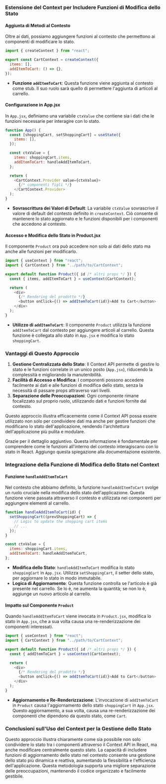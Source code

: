 ### Estensione del Context per Includere Funzioni di Modifica dello Stato

#### Aggiunta di Metodi al Contesto

Oltre ai dati, possiamo aggiungere funzioni al contesto che permettono ai componenti di modificare lo stato.

```javascript
import { createContext } from "react";

export const CartContext = createContext({
  items: [],
  addItemToCart: () => {},
});
```

- **Funzione `addItemToCart`**: Questa funzione viene aggiunta al contesto come stub. Il suo ruolo sarà quello di permettere l'aggiunta di articoli al carrello.

#### Configurazione in App.jsx

In `App.jsx`, definiamo una variabile `ctxValue` che contiene sia i dati che le funzioni necessarie per interagire con lo stato.

```javascript
function App() {
  const [shoppingCart, setShoppingCart] = useState({
    items: [],
  });

  const ctxValue = {
    items: shoppingCart.items,
    addItemToCart: handleAddItemToCart,
  };

  return (
    <CartContext.Provider value={ctxValue}>
      {/* componenti figli */}
    </CartContext.Provider>
  );
}
```

- **Sovrascrittura dei Valori di Default**: La variabile `ctxValue` sovrascrive il valore di default del contesto definito in `createContext`. Ciò consente di mantenere lo stato aggiornato e le funzioni disponibili per i componenti che accedono al contesto.

#### Accesso e Modifica dello Stato in Product.jsx

Il componente `Product` ora può accedere non solo ai dati dello stato ma anche alle funzioni per modificarlo.

```javascript
import { useContext } from "react";
import { CartContext } from "../path/to/CartContext";

export default function Product({ id /* altri props */ }) {
  const { items, addItemToCart } = useContext(CartContext);

  return (
    <div>
      {/* Rendering del prodotto */}
      <button onClick={() => addItemToCart(id)}>Add to Cart</button>
    </div>
  );
}
```

- **Utilizzo di `addItemToCart`**: Il componente `Product` utilizza la funzione `addItemToCart` dal contesto per aggiungere articoli al carrello. Questa funzione è collegata allo stato in `App.jsx` e modifica lo stato `shoppingCart`.

### Vantaggi di Questo Approccio

1. **Gestione Centralizzata dello Stato**: Il Context API permette di gestire lo stato e le funzioni correlate in un unico posto (`App.jsx`), riducendo la complessità e migliorando la manutenibilità.
2. **Facilità di Accesso e Modifica**: I componenti possono accedere facilmente ai dati e alle funzioni di modifica dello stato, senza la necessità di passare props attraverso vari livelli.
3. **Separazione delle Preoccupazioni**: Ogni componente rimane focalizzato sul proprio ruolo, utilizzando dati e funzioni fornite dal contesto.

Questo approccio illustra efficacemente come il Context API possa essere utilizzato non solo per condividere dati ma anche per gestire funzioni che modificano lo stato dell'applicazione, rendendo l'architettura dell'applicazione più pulita e modulare.

Grazie per il dettaglio aggiuntivo. Questa informazione è fondamentale per comprendere come le funzioni all'interno del contesto interagiscano con lo stato in React. Aggiungo questa spiegazione alla documentazione esistente.

### Integrazione della Funzione di Modifica dello Stato nel Context

#### Funzione `handleAddItemToCart`

Nel contesto che abbiamo definito, la funzione `handleAddItemToCart` svolge un ruolo cruciale nella modifica dello stato dell'applicazione. Questa funzione viene passata attraverso il contesto e utilizzata nei componenti per aggiungere elementi al carrello.

```javascript
function handleAddItemToCart(id) {
  setShoppingCart((prevShoppingCart) => {
    // Logic to update the shopping cart items
    // ...
  });
}

const ctxValue = {
  items: shoppingCart.items,
  addItemToCart: handleAddItemToCart,
};
```

- **Modifica dello Stato**: `handleAddItemToCart` modifica lo stato `shoppingCart` in `App.jsx`. Utilizza `setShoppingCart`, il setter dello stato, per aggiornare lo stato in modo immutabile.
- **Logica di Aggiornamento**: Questa funzione controlla se l'articolo è già presente nel carrello. Se lo è, ne aumenta la quantità; se non lo è, aggiunge un nuovo articolo al carrello.

#### Impatto sul Componente `Product`

Quando `handleAddItemToCart` viene invocata in `Product.jsx`, modifica lo stato in `App.jsx`, che a sua volta causa una re-renderizzazione dei componenti interessati.

```javascript
import { useContext } from "react";
import { CartContext } from "../path/to/CartContext";

export default function Product({ id /* altri props */ }) {
  const { addItemToCart } = useContext(CartContext);

  return (
    <div>
      {/* Rendering del prodotto */}
      <button onClick={() => addItemToCart(id)}>Add to Cart</button>
    </div>
  );
}
```

- **Aggiornamento e Re-Renderizzazione**: L'invocazione di `addItemToCart` in `Product` causa l'aggiornamento dello stato `shoppingCart` in `App.jsx`. Questo aggiornamento, a sua volta, causa una re-renderizzazione dei componenti che dipendono da questo stato, come `Cart`.

### Conclusioni sull'Uso del Context per la Gestione dello Stato

Questo approccio illustra chiaramente come sia possibile non solo condividere lo stato tra i componenti attraverso il Context API in React, ma anche modificare centralmente questo stato. La capacità di includere funzioni di aggiornamento dello stato nel contesto consente una gestione dello stato più dinamica e reattiva, aumentando la flessibilità e l'efficienza dell'applicazione. Questa metodologia supporta una migliore separazione delle preoccupazioni, mantenendo il codice organizzato e facilmente gestibile.
